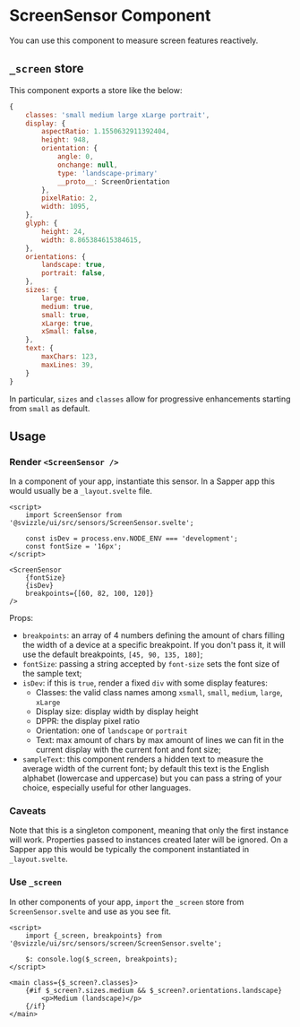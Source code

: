# ScreenSensor Component

You can use this component to measure screen features reactively.

## `_screen` store

This component exports a store like the below:

```js
{
	classes: 'small medium large xLarge portrait',
	display: {
		aspectRatio: 1.1550632911392404,
		height: 948,
		orientation: {
			angle: 0,
			onchange: null,
			type: 'landscape-primary'
			__proto__: ScreenOrientation
		},
		pixelRatio: 2,
		width: 1095,
	},
	glyph: {
		height: 24,
		width: 8.865384615384615,
	},
	orientations: {
		landscape: true,
		portrait: false,
	},
	sizes: {
		large: true,
		medium: true,
		small: true,
		xLarge: true,
		xSmall: false,
	},
	text: {
		maxChars: 123,
		maxLines: 39,
	}
}
```

In particular, `sizes` and `classes` allow for progressive enhancements starting from `small` as default.

## Usage

### Render `<ScreenSensor />`

In a component of your app, instantiate this sensor.
In a Sapper app this would usually be a `_layout.svelte` file.

```svelte
<script>
	import ScreenSensor from '@svizzle/ui/src/sensors/ScreenSensor.svelte';

	const isDev = process.env.NODE_ENV === 'development';
	const fontSize = '16px';
</script>

<ScreenSensor
	{fontSize}
	{isDev}
	breakpoints={[60, 82, 100, 120]}
/>
```

Props:
- `breakpoints`: an array of 4 numbers defining the amount of chars filling the width of a device at a specific breakpoint. If you don't pass it, it will use the default breakpoints, `[45, 90, 135, 180]`;
- `fontSize`: passing a string accepted by `font-size` sets the font size of the sample text;
- `isDev`: if this is `true`, render a fixed `div` with some display features:
	- Classes: the valid class names among `xsmall`, `small`, `medium`, `large`, `xLarge`
	- Display size: display width by display height
	- DPPR: the display pixel ratio
	- Orientation: one of `landscape` or `portrait`
	- Text: max amount of chars by max amount of lines we can fit in the current display with the current font and font size;
- `sampleText`: this component renders a hidden text to measure the average width of the current font; by default this text is the English alphabet (lowercase and uppercase) but you can pass a string of your choice, especially useful for other languages.

### Caveats

Note that this is a singleton component, meaning that only the first instance
will work. Properties passed to instances created later will be ignored. On a
Sapper app this would be typically the component instantiated in
`_layout.svelte`.

### Use `_screen`

In other components of your app, `import` the `_screen` store from `ScreenSensor.svelte` and use as you see fit.

```svelte
<script>
	import {_screen, breakpoints} from '@svizzle/ui/src/sensors/screen/ScreenSensor.svelte';

	$: console.log($_screen, breakpoints);
</script>

<main class={$_screen?.classes}>
	{#if $_screen?.sizes.medium && $_screen?.orientations.landscape}
		<p>Medium (landscape)</p>
	{/if}
</main>
```
